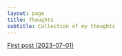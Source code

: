 ```yaml
---
layout: page
title: Thoughts
subtitle: Collection of my thoughts
---
```

[First post (2023-07-01)](/_posts/2022-07-01-first_post.md)
